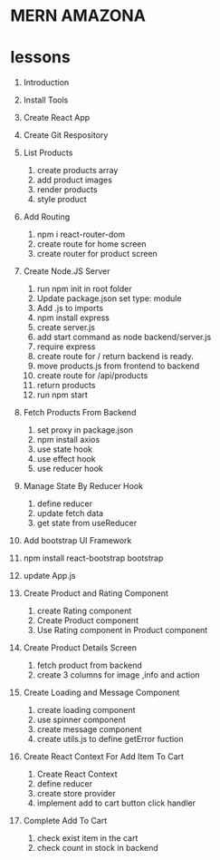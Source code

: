# MERN AMAZONA

# lessons
1. Introduction
2. Install Tools
3. Create React App
4. Create Git Respository

5. List Products
   1. create products array
   2. add product images
   3. render products
   4. style product

6. Add Routing
   1. npm i react-router-dom
   2. create route for home screen
   3. create router for product screen

7. Create Node.JS Server
   1. run npm init in root folder
   2. Update package.json set type: module
   3. Add .js to imports
   4. npm install express
   5. create server.js
   6. add start command as node backend/server.js
   7. require express
   8. create route for / return backend is ready.
   9. move products.js from frontend to backend
   10. create route for /api/products
   11. return products
   12. run npm start

8. Fetch Products From Backend
   1. set proxy in package.json
   2. npm install axios
   3. use state hook
   4. use effect hook
   5. use reducer hook

9. Manage State By Reducer Hook
   1. define reducer
   2. update fetch data
   3. get state from useReducer

10. Add bootstrap UI Framework
   1. npm install react-bootstrap bootstrap
   2. update App.js 

11. Create Product and Rating Component
    1. create Rating component
    2. Create Product component
    3. Use Rating component in Product component  

12. Create Product Details Screen
    1. fetch product from backend
    2. create 3 columns for image ,info and action

13. Create Loading and Message Component
    1. create loading component
    2. use spinner component
    3. create message component
    4. create utils.js to define getError fuction
    
14. Create React Context For Add Item To Cart
    1. Create React Context
    2. define reducer
    3. create store provider
    4. implement add to cart button click handler

15. Complete Add To Cart
    1. check exist item in the cart
    2. check count in stock in backend
    